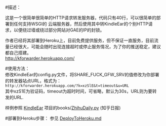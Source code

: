 #描述：  

这是一个很简单很简单的HTTP请求转发服务器，代码只有40行，可以很简单的部署到任何支持WSGI的
云端服务器，然后使用其中转KindleEar的个别HTTP请求，以便绕过墙或绕过部分网站对GAE的IP的封锁。

作者已经将其部署到Heroku上，目前免费提供服务，但不保证一直服务，目前流量已经很大，可能会随时出现连接超时或停止服务情况，为了你的推送稳定，建议都自己搭建。  
<http://kforwarder.herokuapp.com/>

#使用方法：  
修改KindleEar的config.py文件，将SHARE_FUCK_GFW_SRV的值修改为你部署的转发器站点URL，格式为：  
`http://kforwarder.herokuapp.com/?k=xzSlE&t=timeout&u=URL`  
其中xzS1E为验证码，timeout为超时时间，可省略，默认为30s，URL则为要转发的URL.  

样例参照 [KindleEar](https://github.com/cdhigh/KindleEar) 项目的books/[ZhihuDaily.py](https://github.com/cdhigh/KindleEar/blob/master/books/ZhihuDaily.py) (知乎日报)

#部署到Heroku步骤：
参见 [DeployToHeroku.md](https://github.com/cdhigh/forwarder/blob/master/DeployToHeroku.md)
